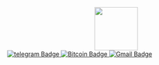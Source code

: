 <div id="header" align="center">
  <img src="https://i.giphy.com/media/v1.Y2lkPTc5MGI3NjExMHcxNm12NmRzbGxmbmgyeWZ4eno0NTBnM3Z6eDgyNGc4eXZwbWRjZyZlcD12MV9pbnRlcm5hbF9naWZfYnlfaWQmY3Q9Zw/13GIgrGdslD9oQ/giphy.gif" width="100"/>
</div>
<div id="badges">
   <a href="https://t.me/RedBertST">
    <img src="https://img.shields.io/badge/Telegram-2CA5E0?style=for-the-badge&logo=telegram&logoColor=white" alt="telegram Badge"/>
  </a>
  <a href="bc1qxgp5jh64quny5shun7t8nlnn32kgduvwppf8mk">
    <img src="https://img.shields.io/badge/Bitcoin-000000?style=for-the-badge&logo=bitcoin&logoColor=white" alt="Bitcoin Badge"/>
  </a>
<a href="mailto:telezhenkoalbert@gmail.com">
<img src="https://img.shields.io/badge/Gmail-D14836?style=for-the-badge&logo=gmail&logoColor=white" alt="Gmail Badge"/>
  </a>
</div>
